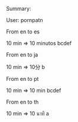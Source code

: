 Summary: 

User: pornpatn



From en to es

10 min => 10 minutos bcdef



From en to ja

10 min => 10分 b



From en to pt

10 min => 10 min bcdef



From en to th

10 min => 10 นาที a



